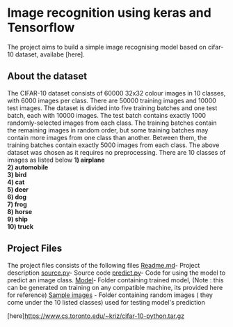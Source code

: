 # Image recognition using keras and Tensorflow
The project aims to build a simple image recognising model based on cifar-10 dataset, availabe [here].

## About the dataset
The CIFAR-10 dataset consists of 60000 32x32 colour images in 10 classes, with 6000 images per class. There are 50000 training images and 10000 test images.
The dataset is divided into five training batches and one test batch, each with 10000 images. The test batch contains exactly 1000 randomly-selected images from each class. The training batches contain the remaining images in random order, but some training batches may contain more images from one class than another. Between them, the training batches contain exactly 5000 images from each class.
The above dataset was chosen as it requires no preprocessing.
There are 10 classes of images as listed below
**1) airplane**										
**2) automobile**										
**3) bird**										
**4) cat**										
**5) deer**										
**6) dog**										
**7) frog**										
**8) horse**										
**9) ship**										
**10) truck**

## Project Files
The project files consists of the following files
[Readme.md](Readme.md)- Project description
[source.py](source.py)- Source code 
[predict.py](predict.py)- Code for using the model to predict an image class.
[Model](Model)- Folder containing trained model, (Note : this can be generated on training on any compatible machine, its provided here for reference)
[Sample images](Sample-images) - Folder containing random images ( they come under the 10 listed classes) used for testing model's prediction






















[here]https://www.cs.toronto.edu/~kriz/cifar-10-python.tar.gz

